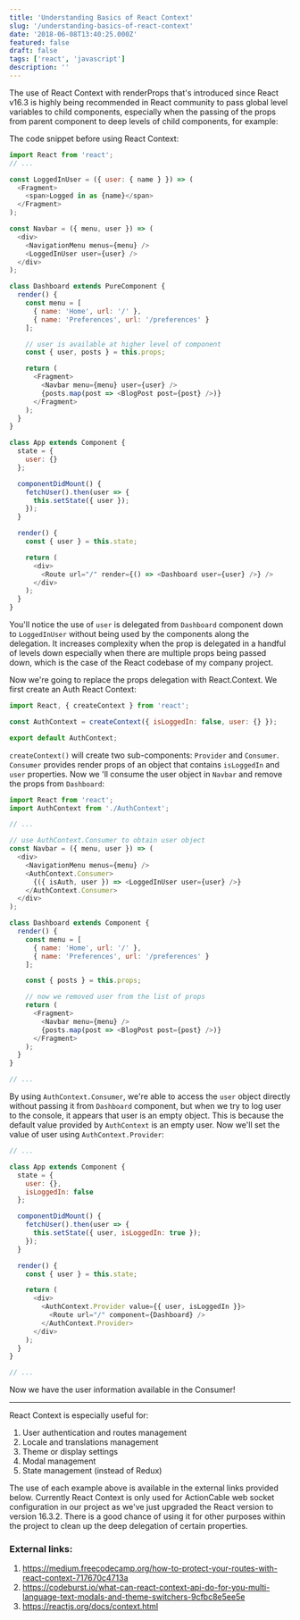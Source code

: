 ```yaml
---
title: 'Understanding Basics of React Context'
slug: '/understanding-basics-of-react-context'
date: '2018-06-08T13:40:25.000Z'
featured: false
draft: false
tags: ['react', 'javascript']
description: ''
---
```


The use of React Context with renderProps that's introduced since React v16.3 is highly being recommended in React community to pass global level variables to child components, especially when the passing of the props from parent component to deep levels of child components, for example:

The code snippet before using React Context:
```javascript
import React from 'react';
// ...

const LoggedInUser = ({ user: { name } }) => (
  <Fragment>
    <span>Logged in as {name}</span>
  </Fragment>
);

const Navbar = ({ menu, user }) => (
  <div>
    <NavigationMenu menus={menu} />
    <LoggedInUser user={user} />
  </div>
);

class Dashboard extends PureComponent {
  render() {
    const menu = [
      { name: 'Home', url: '/' },
      { name: 'Preferences', url: '/preferences' }
    ];

    // user is available at higher level of component
    const { user, posts } = this.props;

    return (
      <Fragment>
        <Navbar menu={menu} user={user} />
        {posts.map(post => <BlogPost post={post} />)}
      </Fragment>
    );
  }
}

class App extends Component {
  state = {
    user: {}
  };

  componentDidMount() {
    fetchUser().then(user => {
      this.setState({ user });
    });
  }

  render() {
    const { user } = this.state;

    return (
      <div>
        <Route url="/" render={() => <Dashboard user={user} />} />
      </div>
    );
  }
}

```

You'll notice the use of `user` is delegated from `Dashboard` component down to `LoggedInUser` without being used by the components along the delegation. It increases complexity when the prop is delegated in a handful of levels down especially when there are multiple props being passed down, which is the case of the React codebase of my company project.

Now we're going to replace the props delegation with React.Context. We first create an Auth React Context:
```javascript
import React, { createContext } from 'react';

const AuthContext = createContext({ isLoggedIn: false, user: {} });

export default AuthContext;
```

`createContext()` will create two sub-components: `Provider` and `Consumer`. `Consumer` provides render props of an object that contains `isLoggedIn` and `user` properties. Now we 'll consume the user object in `Navbar` and remove the props from `Dashboard`:

```javascript
import React from 'react';
import AuthContext from './AuthContext';

// ...

// use AuthContext.Consumer to obtain user object
const Navbar = ({ menu, user }) => (
  <div>
    <NavigationMenu menus={menu} />
    <AuthContext.Consumer>
      {({ isAuth, user }) => <LoggedInUser user={user} />}
    </AuthContext.Consumer>
  </div>
);

class Dashboard extends Component {
  render() {
    const menu = [
      { name: 'Home', url: '/' },
      { name: 'Preferences', url: '/preferences' }
    ];

    const { posts } = this.props;

    // now we removed user from the list of props
    return (
      <Fragment>
        <Navbar menu={menu} />
        {posts.map(post => <BlogPost post={post} />)}
      </Fragment>
    );
  }
}

// ...
```

By using `AuthContext.Consumer`, we're able to access the `user` object directly without passing it from `Dashboard` component, but when we try to log user to the console, it appears that user is an empty object. This is because the default value provided by `AuthContext` is an empty user. Now we'll set the value of user using `AuthContext.Provider`:

```javascript
// ...

class App extends Component {
  state = {
    user: {},
    isLoggedIn: false
  };

  componentDidMount() {
    fetchUser().then(user => {
      this.setState({ user, isLoggedIn: true });
    });
  }

  render() {
    const { user } = this.state;

    return (
      <div>
        <AuthContext.Provider value={{ user, isLoggedIn }}>
          <Route url="/" component={Dashboard} />
        </AuthContext.Provider>
      </div>
    );
  }
}

// ...
```

Now we have the user information available in the Consumer! 

---

React Context is especially useful for: 

1. User authentication and routes management
2. Locale and translations management
3. Theme or display settings
4. Modal management
5. State management (instead of Redux)

The use of each example above is available in the external links provided below. Currently React Context is only used for ActionCable web socket configuration in our project as we've just upgraded the React version to version 16.3.2. There is a good chance of using it for other purposes within the project to clean up the deep delegation of certain properties.

### External links:
1. https://medium.freecodecamp.org/how-to-protect-your-routes-with-react-context-717670c4713a
2. https://codeburst.io/what-can-react-context-api-do-for-you-multi-language-text-modals-and-theme-switchers-9cfbc8e5ee5e
3. https://reactjs.org/docs/context.html